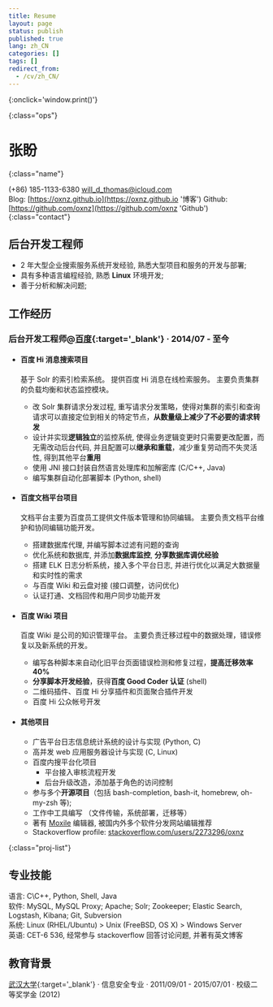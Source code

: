 ```yaml
---
title: Resume
layout: page
status: publish
published: true
lang: zh_CN
categories: []
tags: []
redirect_from:
  - /cv/zh_CN/
---
```


<link href="/assets/css/resume.css" rel="stylesheet" />
<style type="text/css">
.post-content {
	font-family: 'PingFang SC', 'Hiragino Sans GB',
		'Microsoft YaHei',
		'WenQuanYi Micro Hei',
		'Helvetica Neue', Helvetica, Arial, sans-serif;
}

.post-content h4 {
	font-size: 16px;
	margin-bottom: 5px;
}

ul.proj-list {
	margin: 0;
	list-style: none;
}

ul.proj-list > li > ul {
	margin-left: 30px;
	list-style: initial;
}
</style>

[<i class="fa fa-language"></i>](/resume/ '英文简历')
[<i class="fa fa-print"></i>](# '打印简历'){:onclick='window.print()'}
<!--
[<i class="fa fa-download"></i>](/assets/resume.pdf '下载简历')
-->
{:class="ops"}

# 张盼
{:class="name"}

<i class="fa fa-fw fa-phone"></i> (+86) 185-1133-6380
<i class="fa fa-fw fa-envelope-o"></i> [will_d_thomas@icloud.com](mailto:will_d_thomas@icloud.com)
<br/>
<i class="fa fa-fw fa-globe"></i> Blog: [https://oxnz.github.io](https://oxnz.github.io '博客')
Github: [https://github.com/oxnz](https://github.com/oxnz 'Github')
{:class="contact"}

<!--
<br/>
<i class="fa fa-fw fa-map-marker"></i> 北京市海淀区西北旺东路10号院百度科技园3号楼100000
-->

## 后台开发工程师

* 2 年大型企业搜索服务系统开发经验, 熟悉大型项目和服务的开发与部署;
* 具有多种语言编程经验, 熟悉 **Linux** 环境开发;
* 善于分析和解决问题;

## 工作经历

### 后台开发工程师@[百度](https://www.baidu.com){:target='_blank'} &middot; 2014/07 - 至今

* #### 百度 Hi 消息搜索项目

	基于 Solr 的索引检索系统。
	提供百度 Hi 消息在线检索服务。
	主要负责集群的负载均衡和状态监控模块。

	* 改 Solr 集群请求分发过程, 重写请求分发策略，使得对集群的索引和查询请求可以直接定位到相关的特定节点，**从数量级上减少了不必要的请求转发**
	* 设计并实现**逻辑独立**的监控系统, 使得业务逻辑变更时只需要更改配置，而无需改动后台代码, 并且配置可以**继承和重载**，减少重复劳动而不失灵活性, 得到其他平台**重用**
	* 使用 JNI 接口封装自然语言处理库和加解密库 (C/C++, Java)
	* 编写集群自动化部署脚本 (Python, shell)

* #### 百度文档平台项目

	文档平台主要为百度员工提供文件版本管理和协同编辑。
	主要负责文档平台维护和协同编辑功能开发。

	* 搭建数据库代理, 并编写脚本过滤有问题的查询
	* 优化系统和数据库, 并添加**数据库监控**, **分享数据库调优经验**
	* 搭建 ELK 日志分析系统，接入多个平台日志, 并进行优化以满足大数据量和实时性的需求
	* 与百度 Wiki 和云盘对接 (接口调整，访问优化)
	* 认证打通、文档回传和用户同步功能开发

* #### 百度 Wiki 项目

	百度 Wiki 是公司的知识管理平台。
	主要负责迁移过程中的数据处理，错误修复以及新系统的开发。

	* 编写各种脚本来自动化旧平台页面错误检测和修复过程，**提高迁移效率40%**
	* **分享脚本开发经验**，获得**百度 Good Coder 认证** (shell)
	* 二维码插件、百度 Hi 分享插件和页面聚合插件开发
	* 百度 Hi 公众帐号开发

* #### 其他项目

	* 广告平台日志信息统计系统的设计与实现 (Python, C)
	* 高并发 web 应用服务器设计与实现 (C, Linux)
	* 百度内搜平台化项目
		* 平台接入审核流程开发
		* 后台升级改造，添加基于角色的访问控制
	* 参与多个**开源项目**（包括 bash-completion, bash-it, homebrew, oh-my-zsh 等);
	* 工作中工具编写 （文件传输，系统部署，迁移等）
	* 著有 [Moxile](https://itunes.apple.com/us/app/moxile/id989166472) 编辑器, 被国内外多个软件分发网站编辑推荐
	* Stackoverflow profile: [stackoverflow.com/users/2273296/oxnz](https://stackoverflow.com/users/2273296/oxnz)

{:class="proj-list"}

## 专业技能

语言: C\C++, Python, Shell, Java
<br/>
软件:
MySQL, MySQL Proxy;
Apache;
Solr;
Zookeeper;
Elastic Search, Logstash, Kibana;
Git, Subversion
<br/>
系统: Linux (RHEL/Ubuntu) > Unix (FreeBSD, OS X) > Windows Server
<br/>
英语: CET-6 536, 经常参与 stackoverflow 回答讨论问题, 并著有英文博客

## 教育背景

[武汉大学](http://www.whu.edu.cn/){:target='_blank'}
&middot;
信息安全专业
&middot; 2011/09/01 - 2015/07/01 &middot; 校级二等奖学金 (2012)
